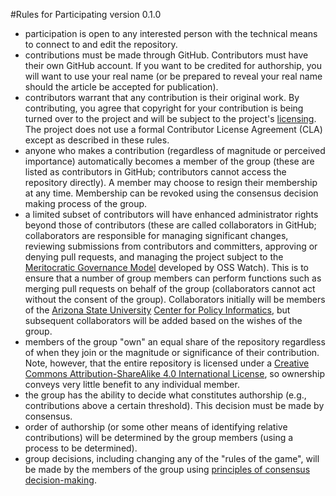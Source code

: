 #Rules for Participating
version 0.1.0 

- participation is open to any interested person with the technical means to connect to and edit the repository.
- contributions must be made through GitHub. Contributors must have their own GitHub account. If you want to be credited for authorship, you will want to use your real name (or be prepared to reveal your real name should the article be accepted for publication). 
- contributors warrant that any contribution is their original work. By contributing, you agree that copyright for your contribution is being turned over to the project and will be subject to the project's [licensing](https://github.com/ASU-CPI/github-experiment/blob/master/licensing.md). The project does not use a formal Contributor License Agreement (CLA) except as described in these rules.
- anyone who makes a contribution (regardless of magnitude or perceived importance) automatically becomes a member of the group (these are listed as contributors in GitHub; contributors cannot access the repository directly). A member may choose to resign their membership at any time. Membership can be revoked using the consensus decision making process of the group.
- a limited subset of contributors will have enhanced administrator rights beyond those of contributors (these are called collaborators in GitHub; collaborators are responsible for managing significant changes, reviewing submissions from contributors and committers, approving or denying pull requests, and managing the project subject to the [Meritocratic Governance Model](http://oss-watch.ac.uk/resources/meritocraticgovernancemodel) developed by OSS Watch). This is to ensure that a number of group members can perform functions such as merging pull requests on behalf of the group (collaborators cannot act without the consent of the group). Collaborators initially will be members of the [Arizona State University](http://www.asu.edu) [Center for Policy Informatics](http://cpi.asu.edu), but subsequent collaborators will be added based on the wishes of the group.
- members of the group "own" an equal share of the repository regardless of when they join or the magnitude or significance of their contribution. Note, however, that the entire repository is licensed under a [Creative Commons Attribution-ShareAlike 4.0 International License](https://github.com/ASU-CPI/github-experiment/blob/master/licensing.md), so ownership conveys very little benefit to any individual member.
- the group has the ability to decide what constitutes authorship (e.g., contributions above a certain threshold). This decision must be made by consensus.
- order of authorship (or some other means of identifying relative contributions) will be determined by the group members (using a process to be determined).
- group decisions, including changing any of the "rules of the game", will be made by the members of the group using [principles of consensus decision-making](http://consensusdecisionmaking.org/Articles/Basics%20of%20Consensus%20Decision%20Making.html). 
